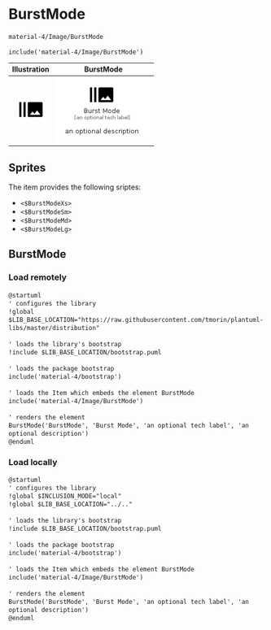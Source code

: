 # BurstMode


```text
material-4/Image/BurstMode
```

```text
include('material-4/Image/BurstMode')
```



| Illustration | BurstMode |
| :---: | :---: |
| ![illustration for Illustration](../../material-4/Image/BurstMode.png) | ![illustration for BurstMode](../../material-4/Image/BurstMode.Local.png) |



## Sprites
The item provides the following sriptes:

- `<$BurstModeXs>`
- `<$BurstModeSm>`
- `<$BurstModeMd>`
- `<$BurstModeLg>`





## BurstMode

### Load remotely
```plantuml
@startuml
' configures the library
!global $LIB_BASE_LOCATION="https://raw.githubusercontent.com/tmorin/plantuml-libs/master/distribution"

' loads the library's bootstrap
!include $LIB_BASE_LOCATION/bootstrap.puml

' loads the package bootstrap
include('material-4/bootstrap')

' loads the Item which embeds the element BurstMode
include('material-4/Image/BurstMode')

' renders the element
BurstMode('BurstMode', 'Burst Mode', 'an optional tech label', 'an optional description')
@enduml
```

### Load locally
```plantuml
@startuml
' configures the library
!global $INCLUSION_MODE="local"
!global $LIB_BASE_LOCATION="../.."

' loads the library's bootstrap
!include $LIB_BASE_LOCATION/bootstrap.puml

' loads the package bootstrap
include('material-4/bootstrap')

' loads the Item which embeds the element BurstMode
include('material-4/Image/BurstMode')

' renders the element
BurstMode('BurstMode', 'Burst Mode', 'an optional tech label', 'an optional description')
@enduml
```


